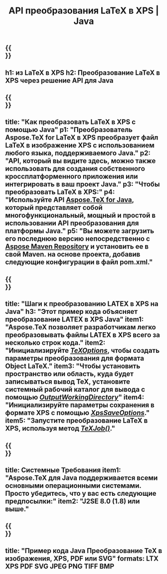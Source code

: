 ﻿---
translation: true
template: /_templates/_conversion-child-java.md
title: API преобразования LaTeX в XPS | Java
description: Функция преобразования LaTeX в XPS. Интегрируйте эту локальную библиотеку Java в свой проект или используйте кроссплатформенные приложения для преобразования LaTeX в XPS.
keywords: латекс в XPS API Java, интегрировать LATEX2XPS
url: /java/conversion/latex-to-xps/
family: tex
platformtag: java
feature: conversion
informat: LATEX
outformat: XPS
otherformats: PNG JPEG TIFF BMP PDF SVG
---

{{<section banner>}}
---
h1: из LaTeX в XPS
h2: Преобразование LaTeX в XPS через решение API для Java
---

{{<section overview>}}
---
title: "Как преобразовать LaTeX в XPS с помощью Java"
p1: "Преобразователь Aspose.TeX for LaTeX в XPS преобразует файл LaTeX в изображение XPS с использованием любого языка, поддерживаемого Java."
p2: "API, который вы видите здесь, можно также использовать для создания собственного кроссплатформенного приложения или интегрировать в ваш проект Java."
p3: "Чтобы преобразовать LaTeX в XPS:"
p4: "Используйте API [Aspose.TeX for Java](https://products.aspose.com/tex/java), который представляет собой многофункциональный, мощный и простой в использовании API преобразования для платформы Java."
p5: "Вы можете загрузить его последнюю версию непосредственно с [Aspose Maven Repository](https://repository.aspose.com/tex/) и установить ее в свой Maven. на основе проекта, добавив следующие конфигурации в файл pom.xml."
---

{{<section feature1>}}
---
title: "Шаги к преобразованию LATEX в XPS на Java"
h3: "Этот пример кода объясняет преобразование LATEX в XPS Java"
item1: "Aspose.TeX позволяет разработчикам легко преобразовывать файлы LATEX в XPS всего за несколько строк кода."
item2: "Инициализируйте [*TeXOptions*](https://reference.aspose.com/tex/java/com.aspose.tex/TeXOptions), чтобы создать параметры преобразования для формата Object LaTeX."
item3: "Чтобы установить пространство или область, куда будет записываться вывод TeX, установите системный рабочий каталог для вывода с помощью [*OutputWorkingDirectory*](https://reference.aspose.com/tex/java/com.aspose.tex/TeXOptions#getOutputWorkingDirectory--)"
item4: "Инициализируйте параметры сохранения в формате XPS с помощью [*XpsSaveOptions*](https://reference.aspose.com/tex/java/com.aspose.tex.rendering/XpsSaveOptions)."
item5: "Запустите преобразование LaTeX в XPS, используя метод [*TeXJob()*](https://reference.aspose.com/tex/java/com.aspose.tex/TeXJob)."
---

{{<section feature2>}}
---
title: Системные Требования
item1: "Aspose.TeX для Java поддерживается всеми основными операционными системами. Просто убедитесь, что у вас есть следующие предпосылки:"
item2: "J2SE 8.0 (1.8) или выше."
---

{{<section widget>}}
---
title: "Пример кода Java Преобразование TeX в изображения, XPS, PDF или SVG"
formats: LTX XPS PDF SVG JPEG PNG TIFF BMP
---